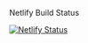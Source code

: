 Netlify Build Status

[![Netlify Status](https://api.netlify.com/api/v1/badges/2307c547-e6e4-4229-bd32-00c3da52075b/deploy-status)](https://app.netlify.com/sites/upbeat-leakey-ec77d7/deploys)
